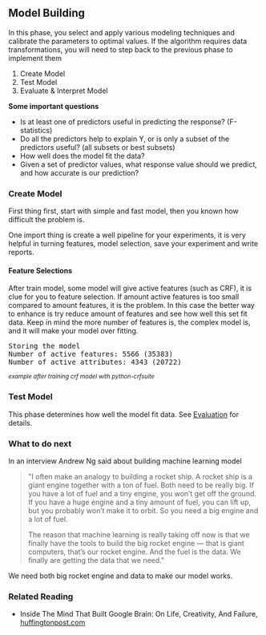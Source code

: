 ## Model Building

 In this phase, you select and apply various modeling techniques and calibrate the parameters to optimal values. If the algorithm requires data transformations, you will need to step back to the previous phase to implement them

1. Create Model
2. Test Model
3. Evaluate & Interpret Model

**Some important questions**

* Is at least one of predictors useful in predicting the response? (F-statistics)
* Do all the predictors help to explain Y, or is only a subset of the predictors useful? (all subsets or best subsets)
* How well does the model fit the data?
* Given a set of predictor values, what response value should we predict, and how accurate is our prediction?


### Create Model

First thing first, start with simple and fast model, then you known how difficult the problem is.

One import thing is create a well pipeline for your experiments, it is very helpful in turning features, model selection, save your experiment and write reports.

#### Feature Selections

<div class="row">
<div class="col-xs-7 justify">
After train model, some model will give active features (such as CRF), it is clue for you to feature selection. If amount active features is too small compared to amount features, it is the problem. In this case the better way to enhance is try reduce amount of features and see how well this set fit data. Keep in mind the more number of features is, the complex model is, and it will make your model over fitting.
</div>

<div class="col-xs-5">
<pre>Storing the model
Number of active features: 5566 (35383)
Number of active attributes: 4343 (20722)
</pre>

<div class="text-center"><small><i>example after training crf model with python-crfsuite</i></small></div>
</div>
</div>

### Test Model

This phase determines how well the model fit data. See [Evaluation](/evaluation) for details.

### What to do next

In an interview Andrew Ng said about building machine learning model

> "I often make an analogy to building a rocket ship. A rocket ship is a giant engine together with a ton of fuel. Both need to be really big. If you have a lot of fuel and a tiny engine, you won’t get off the ground. If you have a huge engine and a tiny amount of fuel, you can lift up, but you probably won’t make it to orbit. So you need a big engine and a lot of fuel.
>
> The reason that machine learning is really taking off now is that we finally have the tools to build the big rocket engine — that is giant computers, that’s our rocket engine. And the fuel is the data. We finally are getting the data that we need."

We need both big rocket engine and data to make our model works.

### Related Reading

* Inside The Mind That Built Google Brain: On Life, Creativity, And Failure, [huffingtonpost.com](http://www.huffingtonpost.com/2015/05/13/andrew-ng_n_7267682.html)

